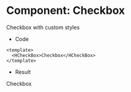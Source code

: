 <script setup>
import HCheckBox from '../vue/HCheckBox.vue'
</script>

# Component: Checkbox

Checkbox with custom styles

[//]: # (## Props)

[//]: # ()
[//]: # (| Name | Type                 | Default | Description |)

[//]: # (|------|----------------------|---------|-------------|)

[//]: # (| type | <code>boolean</code> | false   | Just button |)

- Code

```vue
<template>
  <HCheckBox>Checkbox</HCheckBox>
</template>
```

- Result

<HCheckBox>Checkbox</HCheckBox>